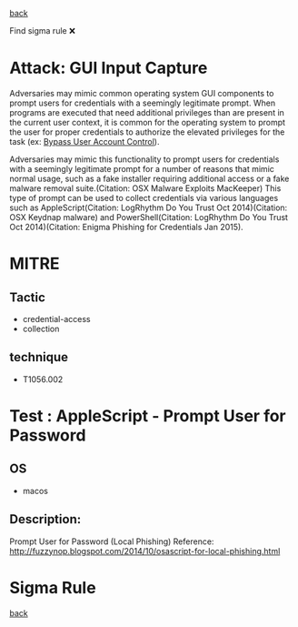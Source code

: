 
[back](../index.md)

Find sigma rule :x: 

# Attack: GUI Input Capture 

Adversaries may mimic common operating system GUI components to prompt users for credentials with a seemingly legitimate prompt. When programs are executed that need additional privileges than are present in the current user context, it is common for the operating system to prompt the user for proper credentials to authorize the elevated privileges for the task (ex: [Bypass User Account Control](https://attack.mitre.org/techniques/T1548/002)).

Adversaries may mimic this functionality to prompt users for credentials with a seemingly legitimate prompt for a number of reasons that mimic normal usage, such as a fake installer requiring additional access or a fake malware removal suite.(Citation: OSX Malware Exploits MacKeeper) This type of prompt can be used to collect credentials via various languages such as AppleScript(Citation: LogRhythm Do You Trust Oct 2014)(Citation: OSX Keydnap malware) and PowerShell(Citation: LogRhythm Do You Trust Oct 2014)(Citation: Enigma Phishing for Credentials Jan 2015). 

# MITRE
## Tactic
  - credential-access
  - collection


## technique
  - T1056.002


# Test : AppleScript - Prompt User for Password
## OS
  - macos


## Description:
Prompt User for Password (Local Phishing)
Reference: http://fuzzynop.blogspot.com/2014/10/osascript-for-local-phishing.html


# Sigma Rule


[back](../index.md)
